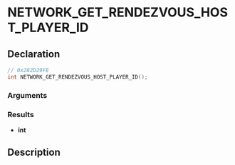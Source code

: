# NETWORK_GET_RENDEZVOUS_HOST_PLAYER_ID

## Declaration
```cpp
// 0x282D29FE
int NETWORK_GET_RENDEZVOUS_HOST_PLAYER_ID();
```

### Arguments

### Results
- **int**

## Description

